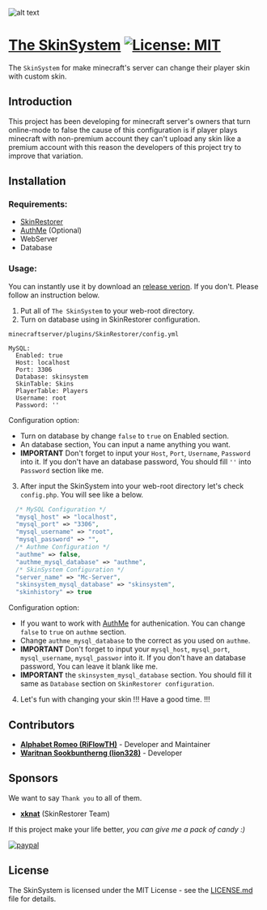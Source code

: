 ![alt text](https://i.imgur.com/pjuawRU.jpg "banner")
# [The SkinSystem](https://github.com/riflowth/SkinSystem) [![License: MIT](https://img.shields.io/badge/License-MIT-green.svg)](https://opensource.org/licenses/MIT)
The `SkinSystem` for make minecraft's server can change their player skin with custom skin.

## Introduction
This project has been developing for minecraft server's owners that turn online-mode to false the cause of this configuration is if player plays minecraft with non-premium account they can't upload any skin like a premium account with this reason the developers of this project try to improve that variation.

## Installation
### Requirements:
- [SkinRestorer](https://www.spigotmc.org/resources/skinsrestorer.2124/)
- [AuthMe](https://www.spigotmc.org/resources/authmereloaded.6269/) (Optional)
- WebServer
- Database

### Usage:
You can instantly use it by download an [release verion](https://github.com/riflowth/SkinSystem/releases). If you don't. Please follow an instruction below.

1. Put all of `The SkinSystem` to your web-root directory. 
2. Turn on database using in SkinRestorer configuration.
```
minecraftserver/plugins/SkinRestorer/config.yml
```
```YML
MySQL:
  Enabled: true
  Host: localhost
  Port: 3306
  Database: skinsystem
  SkinTable: Skins
  PlayerTable: Players
  Username: root
  Password: ''
```
Configuration option:
* Turn on database by change `false` to `true` on Enabled section.
* An database section, You can input a name anything you want.
* **IMPORTANT** Don't forget to input your `Host`, `Port`, `Username`, `Password` into it. If you don't have an database password, You should fill `''` into `Password` section like me.
3. After input the SkinSystem into your web-root directory let's check `config.php`. You will see like a below.
```PHP
  /* MySQL Configuration */
  "mysql_host" => "localhost",
  "mysql_port" => "3306",
  "mysql_username" => "root",
  "mysql_password" => "",
  /* Authme Configuration */
  "authme" => false,
  "authme_mysql_database" => "authme",
  /* SkinSystem Configuration */
  "server_name" => "Mc-Server",
  "skinsystem_mysql_database" => "skinsystem",
  "skinhistory" => true
```
Configuration option:
* If you want to work with [AuthMe](https://www.spigotmc.org/resources/authmereloaded.6269/) for authenication. You can change `false` to `true` on `authme` section.
* Change `authme_mysql_database` to the correct as you used on `authme`.
* **IMPORTANT** Don't forget to input your `mysql_host`, `mysql_port`, `mysql_username`, `mysql_passwor` into it. If you don't have an database password, You can leave it blank like me.
* **IMPORTANT** the `skinsystem_mysql_database` section. You should fill it same as `Database` section on `SkinRestorer configuration`.
4. Let's fun with changing your skin !!! Have a good time. !!!

## Contributors
- **[Alphabet Romeo (RiFlowTH)](https://www.facebook.com/alphabet.romeo.90)** - Developer and Maintainer
- **[Waritnan Sookbuntherng (lion328)](https://github.com/lion328)** - Developer

## Sponsors
We want to say `Thank you` to all of them.

- **[xknat](https://github.com/xknat)** (SkinRestorer Team)

If this project make your life better, *you can give me a pack of candy :)* 

[![paypal](https://www.paypalobjects.com/en_US/i/btn/btn_donateCC_LG.gif)](https://www.paypal.me/wheprakhone)

## License
The SkinSystem is licensed under the MIT License - see the [LICENSE.md](https://github.com/riflowth/SkinSystem/blob/master/LICENSE) file for details.
